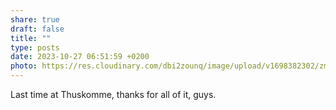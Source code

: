 ```yaml
---
share: true
draft: false
title: ""
type: posts
date: 2023-10-27 06:51:59 +0200
photo: https://res.cloudinary.com/dbi2zounq/image/upload/v1698382302/zmsdpnvi2ruw3hbtivpx.jpg
---
```


Last time at Thuskomme, thanks for all of it, guys. 
